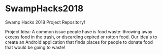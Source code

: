 # SwampHacks2018
Swamp Hacks 2018 Project Repository!

Project Idea: A common issue people have is food waste: throwing away excess food in the trash, or discarding expired or rotton food. Our idea's to create an Android application that finds places for people to donate food that would be going to waste!
